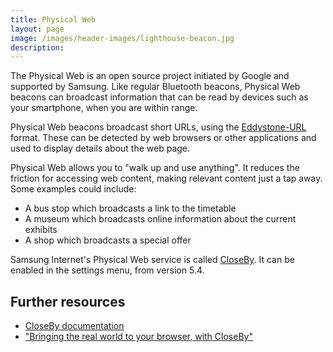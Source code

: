 ```yaml
---
title: Physical Web
layout: page
image: /images/header-images/lighthouse-beacon.jpg
description: 
---
```


The Physical Web is an open source project initiated by Google and supported by Samsung.
Like regular Bluetooth beacons, Physical Web beacons can broadcast information that can
be read by devices such as your smartphone, when you are within range.

Physical Web beacons broadcast short URLs, using the 
[Eddystone-URL](https://github.com/google/eddystone/tree/master/eddystone-url) format.
These can be detected by web browsers or other applications and used to display details
about the web page.

Physical Web allows you to "walk up and use anything". It reduces the friction for accessing
web content, making relevant content just a tap away. Some examples could include:

* A bus stop which broadcasts a link to the timetable
* A museum which broadcasts online information about the current exhibits
* A shop which broadcasts a special offer

Samsung Internet's Physical Web service is called [CloseBy](/docs/closeby). It can be
enabled in the settings menu, from version 5.4.


## Further resources

* [CloseBy documentation](/docs/closeby)
* ["Bringing the real world to your browser, with CloseBy"](https://medium.com/samsung-internet-dev/bringing-the-real-world-to-your-browser-with-closeby-830cd162547e)
